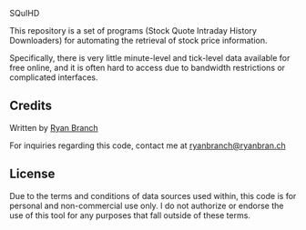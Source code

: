 SQuIHD

This repository is a set of programs (Stock Quote Intraday History Downloaders) for automating the retrieval of stock price information.

Specifically, there is very little minute-level and tick-level data available for free online, and it is often hard to access due to bandwidth restrictions or complicated interfaces.

## Credits

Written by [Ryan Branch](http://ryanbran.ch/)

For inquiries regarding this code, contact me at ryanbranch@ryanbran.ch


## License

Due to the terms and conditions of data sources used within, this code is for personal and non-commercial use only. I do not authorize or endorse the use of this tool for any purposes that fall outside of these terms.